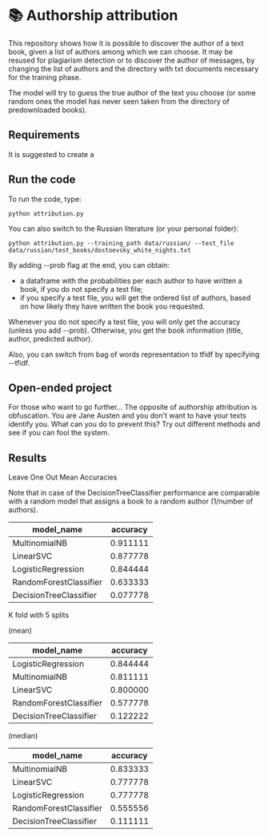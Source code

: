 # 📚 Authorship attribution


This repository shows how it is possible to discover the author of a text book, given a list of authors among which we can choose. It may be resused for plagiarism detection or to discover the author of messages, by changing the list of authors and the directory with txt documents necessary for the training phase. 

The model will try to guess the true author of the text you choose (or some random ones the model has never seen taken from the directory of predownloaded books). 

## Requirements

It is suggested to create a 

## Run the code

To run the code, type:

    python attribution.py 

You can also switch to the Russian literature (or your personal folder):

    python attribution.py --training_path data/russian/ --test_file data/russian/test_books/dostoevsky_white_nights.txt

By adding --prob flag at the end, you can obtain:

* a dataframe with the probabilities per each author to have written a book, if you do not specify a test file;
* if you specify a test file, you will get the ordered list of authors, based on how likely they have written the book you requested. 

Whenever you do not specify a test file, you will only get the accuracy (unless you add --prob). Otherwise, you get the book information (title, author, predicted author). 

Also, you can switch from bag of words representation to tfidf by specifying --tfidf. 



## Open-ended project

For those who want to go further... The opposite of authorship attribution is obfuscation. You are Jane Austen and you don't want to have your texts identify you. What can you do to prevent this? Try out different methods and see if you can fool the system.

## Results

Leave One Out Mean Accuracies

Note that in case of the DecisionTreeClassifier performance are comparable with a random model that assigns a book to a random author (1/number of authors).


| **model_name**         | **accuracy** |
|------------------------|--------------|
| MultinomialNB          | 0.911111     |
| LinearSVC              | 0.877778     |
| LogisticRegression     | 0.844444     |
| RandomForestClassifier | 0.633333     |
| DecisionTreeClassifier | 0.077778     |

K fold with 5 splits

(mean)

| **model_name**         | **accuracy** |
|------------------------|--------------|
| LogisticRegression     | 0.844444     |
| MultinomialNB          | 0.811111     |
| LinearSVC              | 0.800000     |
| RandomForestClassifier | 0.577778     |
| DecisionTreeClassifier | 0.122222     |

(median)

| **model_name**         | **accuracy** |
|------------------------|--------------|
| MultinomialNB          | 0.833333     |
| LinearSVC              | 0.777778     |
| LogisticRegression     | 0.777778     |
| RandomForestClassifier | 0.555556     |
| DecisionTreeClassifier | 0.111111     |